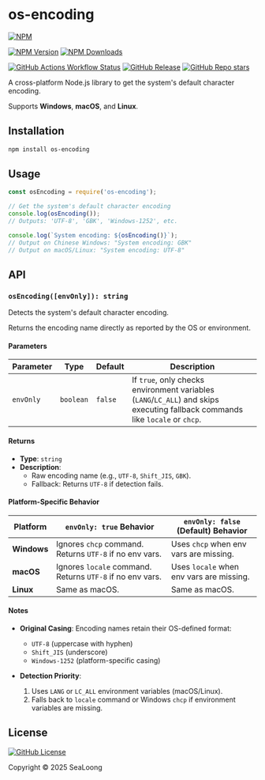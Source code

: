 # os-encoding

[![NPM](https://nodei.co/npm/os-encoding.png?downloads=true)](https://nodei.co/npm/os-encoding/)

[![NPM Version](https://img.shields.io/npm/v/os-encoding)](https://www.npmjs.com/package/os-encoding) [![NPM Downloads](https://img.shields.io/npm/dm/os-encoding)](https://www.npmjs.com/package/os-encoding)

[![GitHub Actions Workflow Status](https://img.shields.io/github/actions/workflow/status/SeaLoong/os-encoding/npm-publish.yml?label=publish)](https://github.com/SeaLoong/os-encoding/actions/workflows/npm-publish.yml) [![GitHub Release](https://img.shields.io/github/v/release/SeaLoong/os-encoding)](https://github.com/SeaLoong/os-encoding/releases) [![GitHub Repo stars](https://img.shields.io/github/stars/SeaLoong/os-encoding)](https://github.com/SeaLoong/os-encoding)

A cross-platform Node.js library to get the system's default character encoding.

Supports **Windows**, **macOS**, and **Linux**.

## Installation

```bash
npm install os-encoding
```

## Usage

```javascript
const osEncoding = require('os-encoding');

// Get the system's default character encoding
console.log(osEncoding());
// Outputs: 'UTF-8', 'GBK', 'Windows-1252', etc.

console.log(`System encoding: ${osEncoding()}`);
// Output on Chinese Windows: "System encoding: GBK"
// Output on macOS/Linux: "System encoding: UTF-8"
```

## API

### `osEncoding([envOnly]): string`

Detects the system's default character encoding.

Returns the encoding name directly as reported by the OS or environment.

#### Parameters

| Parameter | Type      | Default | Description                                                                                                                   |
| --------- | --------- | ------- | ----------------------------------------------------------------------------------------------------------------------------- |
| `envOnly` | `boolean` | `false` | If `true`, only checks environment variables (`LANG`/`LC_ALL`) and skips executing fallback commands like `locale` or `chcp`. |

#### Returns

- **Type**: `string`
- **Description**:
  - Raw encoding name (e.g., `UTF-8`, `Shift_JIS`, `GBK`).
  - Fallback: Returns `UTF-8` if detection fails.

#### Platform-Specific Behavior

| Platform    | `envOnly: true` Behavior                                  | `envOnly: false` (Default) Behavior      |
| ----------- | --------------------------------------------------------- | ---------------------------------------- |
| **Windows** | Ignores `chcp` command. Returns `UTF-8` if no env vars.   | Uses `chcp` when env vars are missing.   |
| **macOS**   | Ignores `locale` command. Returns `UTF-8` if no env vars. | Uses `locale` when env vars are missing. |
| **Linux**   | Same as macOS.                                            | Same as macOS.                           |

#### Notes

- **Original Casing**:
  Encoding names retain their OS-defined format:

  - `UTF-8` (uppercase with hyphen)
  - `Shift_JIS` (underscore)
  - `Windows-1252` (platform-specific casing)

- **Detection Priority**:
  1. Uses `LANG` or `LC_ALL` environment variables (macOS/Linux).
  2. Falls back to `locale` command or Windows `chcp` if environment variables are missing.

## License

[![GitHub License](https://img.shields.io/github/license/SeaLoong/os-encoding)](https://github.com/SeaLoong/os-encoding/blob/master/LICENSE)

Copyright © 2025 SeaLoong
